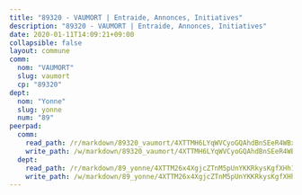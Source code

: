 ```yaml
---
title: "89320 - VAUMORT | Entraide, Annonces, Initiatives"
description: "89320 - VAUMORT | Entraide, Annonces, Initiatives"
date: 2020-01-11T14:09:21+09:00
collapsible: false
layout: commune
comm:
  nom: "VAUMORT"
  slug: vaumort
  cp: "89320"
dept:
  nom: "Yonne"
  slug: yonne
  num: "89"
peerpad:
  comm:
    read_path: /r/markdown/89320_vaumort/4XTTMH6LYqWVCyoGQAhdBnSEeR4WBxQvKE9jFjRjxPFb4UCp4
    write_path: /w/markdown/89320_vaumort/4XTTMH6LYqWVCyoGQAhdBnSEeR4WBxQvKE9jFjRjxPFb4UCp4-K3TgV69mYSXwWte8i9o2fGprxWzzJiSieGkY5T1AEqcwL2k4DVsvBmQqxMJ2YAbEVCUJNkmSn6sgYzd9iswfLN1japREV7KeEKJHmUUCk6AJdYnb6G1mLMecpdQ3skJjnejveJSx
  dept:
    read_path: /r/markdown/89_yonne/4XTTM26x4XgjcZTnM5pUnYKKRkysKgfXHh1wiigoPHqn9LDKB
    write_path: /w/markdown/89_yonne/4XTTM26x4XgjcZTnM5pUnYKKRkysKgfXHh1wiigoPHqn9LDKB-K3TgU4xaMVqzoRnPJNyddApuMoWvJyHL35bzooauYvdhG3MLg3ikjpoueq9BDtqVP4hJBQxpPxix2gohzXyST9tZPnEkyXpDMdHiAFpx7EU6e8WgvFk7NPsBQepM8o13bG9dyqq7
---
```


